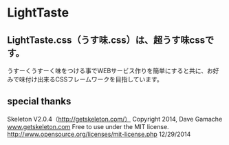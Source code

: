 # LightTaste

## LightTaste.css（うす味.css）は、超うす味cssです。

うすーくうすーく味をつける事でWEBサービス作りを簡単にすると共に、お好みで味付け出来るCSSフレームワークを目指しています。


## special thanks

Skeleton V2.0.4（http://getskeleton.com/）
Copyright 2014, Dave Gamache
www.getskeleton.com
Free to use under the MIT license.
http://www.opensource.org/licenses/mit-license.php
12/29/2014